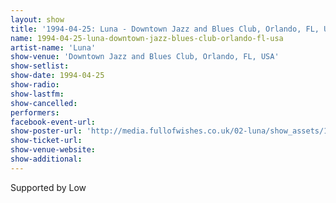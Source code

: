 ```yaml
---
layout: show
title: '1994-04-25: Luna - Downtown Jazz and Blues Club, Orlando, FL, USA'
name: 1994-04-25-luna-downtown-jazz-blues-club-orlando-fl-usa
artist-name: 'Luna'
show-venue: 'Downtown Jazz and Blues Club, Orlando, FL, USA'
show-setlist: 
show-date: 1994-04-25
show-radio: 
show-lastfm: 
show-cancelled: 
performers: 
facebook-event-url: 
show-poster-url: 'http://media.fullofwishes.co.uk/02-luna/show_assets/1994-04-25/1994-04-25_luna_low_orlando.jpg'
show-ticket-url: 
show-venue-website: 
show-additional: 
---
```


Supported by Low